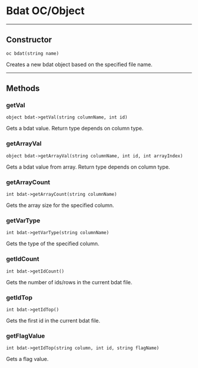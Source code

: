 # Bdat OC/Object

---

## Constructor

`oc bdat(string name)`

Creates a new bdat object based on the specified file name.

---

## Methods

### getVal

`object bdat->getVal(string columnName, int id)`

Gets a bdat value. Return type depends on column type.

### getArrayVal

`object bdat->getArrayVal(string columnName, int id, int arrayIndex)`

Gets a bdat value from array. Return type depends on column type.

### getArrayCount

`int bdat->getArrayCount(string columnName)`

Gets the array size for the specified column.

### getVarType

`int bdat->getVarType(string columnName)`

Gets the type of the specified column.

### getIdCount

`int bdat->getIdCount()`

Gets the number of ids/rows in the current bdat file.

### getIdTop

`int bdat->getIdTop()`

Gets the first id in the current bdat file.

### getFlagValue

`int bdat->getIdTop(string column, int id, string flagName)`

Gets a flag value.